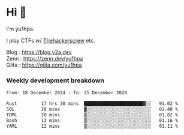 # Hi 👋

I'm yu1hpa.

I play CTFs w/ [Thehackerscrew](https://www.thehackerscrew.team/) etc.

Blog : https://blog.y2a.dev  
Zenn : https://zenn.dev/yu1hpa  
Qiita : https://qiita.com/yu1hpa  

### Weekly development breakdown

<!--START_SECTION:waka-->

```txt
From: 18 December 2024 - To: 25 December 2024

Rust         17 hrs 30 mins  ██████████████████████▓░░   91.02 %
SQL          28 mins         ▓░░░░░░░░░░░░░░░░░░░░░░░░   02.48 %
TOML         20 mins         ▒░░░░░░░░░░░░░░░░░░░░░░░░   01.82 %
Bash         13 mins         ▒░░░░░░░░░░░░░░░░░░░░░░░░   01.16 %
YAML         12 mins         ▒░░░░░░░░░░░░░░░░░░░░░░░░   01.11 %
```

<!--END_SECTION:waka-->

